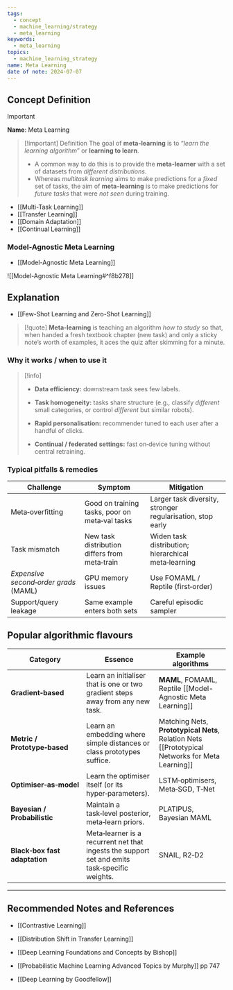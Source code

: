 ```yaml
---
tags:
  - concept
  - machine_learning/strategy
  - meta_learning
keywords:
  - meta_learning
topics:
  - machine_learning_strategy
name: Meta Learning
date of note: 2024-07-07
---
```


## Concept Definition

>[!important]
>**Name**: Meta Learning

>[!important] Definition
>The goal of **meta-learning** is to “*learn the learning algorithm*” or **learning to learn**.
>- A common way to do this is to provide the **meta-learner** with a set of datasets from *different distributions*.
>- Whereas *multitask learning* aims to make predictions for a *fixed* set of tasks, the aim of **meta-learning** is to make predictions for *future tasks* that were *not seen* during training.

- [[Multi-Task Learning]]
- [[Transfer Learning]]
- [[Domain Adaptation]]
- [[Continual Learning]]

### Model-Agnostic Meta Learning

- [[Model-Agnostic Meta Learning]]

![[Model-Agnostic Meta Learning#^f8b278]]

## Explanation

- [[Few-Shot Learning and Zero-Shot Learning]]

>[!quote]
> **Meta‑learning** is teaching an algorithm _how to study_ so that, when handed a fresh textbook chapter (new task) and only a sticky note’s worth of examples, it aces the quiz after skimming for a minute.



### Why it works / when to use it

>[!info] 
> - **Data efficiency:** downstream task sees few labels.
>     
> - **Task homogeneity:** tasks share structure (e.g., classify _different_ small categories, or control _different_ but similar robots).
>     
> - **Rapid personalisation:** recommender tuned to each user after a handful of clicks.
>     
> - **Continual / federated settings:** fast on‑device tuning without central retraining.

### Typical pitfalls & remedies

| **Challenge**                         | Symptom                                        | Mitigation                                                 |
| ------------------------------------- | ---------------------------------------------- | ---------------------------------------------------------- |
| Meta‑overfitting                      | Good on training tasks, poor on meta‑val tasks | Larger task diversity, stronger regularisation, stop early |
| Task mismatch                         | New task distribution differs from meta‑train  | Widen task distribution; hierarchical meta‑learning        |
| *Expensive second‑order grads* (MAML) | GPU memory issues                              | Use FOMAML / Reptile (first‑order)                         |
| Support/query leakage                 | Same example enters both sets                  | Careful episodic sampler                                   |



## Popular algorithmic flavours

| Category                      | Essence                                                                                       | Example algorithms                                                                              |
| ----------------------------- | --------------------------------------------------------------------------------------------- | ----------------------------------------------------------------------------------------------- |
| **Gradient‑based**            | Learn an initialiser that is one or two gradient steps away from any new task.                | **MAML**, FOMAML, Reptile [[Model-Agnostic Meta Learning]]                                      |
| **Metric / Prototype‑based**  | Learn an embedding where simple distances or class prototypes suffice.                        | Matching Nets, **Prototypical Nets**, Relation Nets [[Prototypical Networks for Meta Learning]] |
| **Optimiser‑as‑model**        | Learn the optimiser itself (or its hyper‑parameters).                                         | LSTM‑optimisers, Meta‑SGD, T‑Net                                                                |
| **Bayesian / Probabilistic**  | Maintain a task‑level posterior, meta‑learn priors.                                           | PLATIPUS, Bayesian MAML                                                                         |
| **Black‑box fast adaptation** | Meta‑learner is a recurrent net that ingests the support set and emits task‑specific weights. | SNAIL, R2‑D2                                                                                    |




-----------
##  Recommended Notes and References

- [[Contrastive Learning]]
- [[Distribution Shift in Transfer Learning]]

- [[Deep Learning Foundations and Concepts by Bishop]]
- [[Probabilistic Machine Learning Advanced Topics by Murphy]] pp 747
- [[Deep Learning by Goodfellow]]